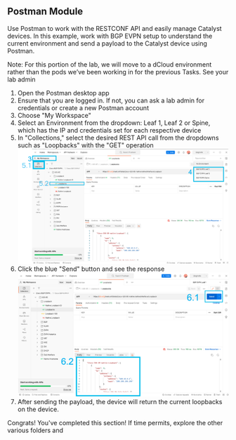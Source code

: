 ## Postman Module
Use Postman to work with the RESTCONF API and easily manage Catalyst devices. In this example, work with BGP EVPN setup to understand the current environment and send a payload to the Catalyst device using Postman.

Note: For this portion of the lab, we will move to a dCloud environment rather than the pods we’ve been working in for the previous Tasks. See your lab admin 


1. Open the Postman desktop app
1. Ensure that you are logged in. If not, you can ask a lab admin for credentials or create a new Postman account
1. Choose "My Workspace"
1. Select an Environment from the dropdown: Leaf 1, Leaf 2 or Spine, which has the IP and credentials set for each respective device
1. In "Collections," select the desired REST API call from the dropdowns such as "Loopbacks" with the "GET" operation
![Postman Part 1](./imgs/postman-1.png)
1. Click the blue "Send" button and see the response
![Postman Part 2](./imgs/postman-2.png)
1. After sending the payload, the device will return the current loopbacks on the device. 


Congrats! You've completed this section! If time permits, explore the other various folders and 